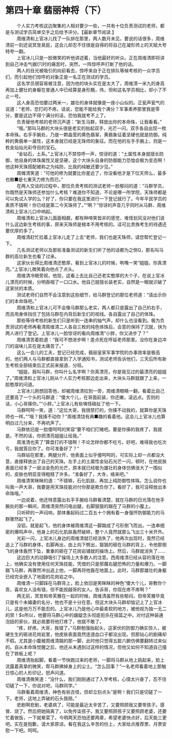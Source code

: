 <h1>第四十章 翡丽神将（下）</h1>
<div id="content">&nbsp&nbsp&nbsp&nbsp&nbsp&nbsp&nbsp&nbsp
 个人实力考核这边聚集的人相对要少一些，一共有十位负责测试的老师，都是与测试学员简单交手之后给予评分。【最新章节阅读.】
 <br/>&nbsp&nbsp&nbsp&nbsp&nbsp&nbsp&nbsp&nbsp
 周维清和上官冰儿找了一队排在那里，两人数月未见，要说的话很多，周维清前一刻还说冥昱臭屁，这会儿却忍不住很是自得的将自己在凝形师上的天赋大夸特夸一翻。
 <br/>&nbsp&nbsp&nbsp&nbsp&nbsp&nbsp&nbsp&nbsp
 上官冰儿只是一脸微笑的听他讲述着，当他最好的听众。正在周维清即将讲到自己冲击气据l穴时的痛苦时，突然，一阵惊呼声打断了他的话。
 <br/>&nbsp&nbsp&nbsp&nbsp&nbsp&nbsp&nbsp&nbsp
 两人的目光被吸引的向前看去，惊呼来自于正在排队等候考核的一众学员们，而引起他们惊呼的对象正是一名正在测试的学员。
 <br/>&nbsp&nbsp&nbsp&nbsp&nbsp&nbsp&nbsp&nbsp
 这名学员很容易被注意，因为他的块头实在是太大了，周维清一米九的身高再加上健壮的身躯在普通人中已经算是身形魑，伟，但和这名学员相比，却小了不止一号。
 <br/>&nbsp&nbsp&nbsp&nbsp&nbsp&nbsp&nbsp&nbsp
 这人身高恐怕要过两米一，雄壮的身体就像是一座小山似的。正瓮声瓮气的说道：“老师，您打的不疼。话说，您能不能给我个满分？军事素养那里我是零分，要是这边不得个满分的话，恐怕我就考不上了。
 <br/>&nbsp&nbsp&nbsp&nbsp&nbsp&nbsp&nbsp&nbsp
 负责替他考核的老师沉声道：“新生马群，释放出你的本命珠，让我看看。”
 <br/>&nbsp&nbsp&nbsp&nbsp&nbsp&nbsp&nbsp&nbsp
 “哦。”那叫马群的大块头很是老实的抬起双手，光芒一闪，双手各自出现一枚本命珠。右手手腕处，乃是一颗晶莹的黄色翡翠，黄翡象征着坚硬也就是防御。纯粹的黄翡单一属性，这本身就已经是无珠师的象征。而在他的左手手腕上，则是一枚金灿灿光彩夺目的宝石。
 <br/>&nbsp&nbsp&nbsp&nbsp&nbsp&nbsp&nbsp&nbsp
 “金钻石，土系。”上官冰儿不禁惊呼一声，惊讶的道：“土属性本身就擅长防御，他自身的体珠属性又是坚硬，这个大块头自身的防御能力恐恤会极为变态啊！他这种天珠搭配被称之为纯防，比我的纯敏还要少见。”
 <br/>&nbsp&nbsp&nbsp&nbsp&nbsp&nbsp&nbsp&nbsp
 周傩清笑道：“可他的修为就要比你差远了，你没看他才是下位天师么，最多也散■是七重天力修为而已。”
 <br/>&nbsp&nbsp&nbsp&nbsp&nbsp&nbsp&nbsp&nbsp
 在两人交谈的过程中，那位负责考核的测试老师一脸郁闷的道：“马群学员，你既然是天珠师还参加什么考核？难道你不知道，不论是哪一所学院，天珠师都是可以免试入学的么？好了，你只要在我这里进行一下登记就行了。今年平民学员的素质不锖啊！你已经是第二今天珠师了。”“啊？”惊讶的声音几乎同时从马群、周维清和上官冰儿口中响起。
 <br/>&nbsp&nbsp&nbsp&nbsp&nbsp&nbsp&nbsp&nbsp
 周维清和上官冰儿面面相觑，都有种啼笑皆非的感觉，难怪划风没对他们说什么这边新生考核的事，原来天珠师是根本不用考核的。迳可比贵族考生的待遇还要优厚的多了。
 <br/>&nbsp&nbsp&nbsp&nbsp&nbsp&nbsp&nbsp&nbsp
 周维清赶忙拉着上官冰儿走了上去“老师，我们也是天珠师，请您帮忙登记一下。
 <br/>&nbsp&nbsp&nbsp&nbsp&nbsp&nbsp&nbsp&nbsp
 几名测试老师以及那些准备测试的新生们听了他的话都为之侧Q，那名叫马群的高壮新生也看了过来。
 <br/>&nbsp&nbsp&nbsp&nbsp&nbsp&nbsp&nbsp&nbsp
 这家伙长得比周维清还憨厚，看到上官冰儿的时候，咧嘴一笑“姐姐，你真漂亮。”上官冰儿微笑着向他点了点头。
 <br/>&nbsp&nbsp&nbsp&nbsp&nbsp&nbsp&nbsp&nbsp
 周维清冷眼旁观，他现，这看上去比自己还老实憨厚的大个子，在说上官冰儿漂亮的时候，分明吞咽了一口口水。他自己就擅长装老实，自然是一眼就识破了这家伏的本质。
 <br/>&nbsp&nbsp&nbsp&nbsp&nbsp&nbsp&nbsp&nbsp
 测试老师们自然不会注意到这些细节，给马群登记的那位老师道：“请出示你们的本命珠吧。”
 <br/>&nbsp&nbsp&nbsp&nbsp&nbsp&nbsp&nbsp&nbsp
 周维清和上官冰儿可不会像马群那么老实，两人都只是露出了自己的右手，而且用身体挡住了包括马群在内背后新生们的视线。各自露出了自己的体珠。
 <br/>&nbsp&nbsp&nbsp&nbsp&nbsp&nbsp&nbsp&nbsp
 那些等待考核的新生们只是听到一连串的抽气声，却什么也没看到。极为负责测试的老师再看清周维清二人各自三枚的纯色体珠后，会意的保持了沉就，快为两人进行了登记。上官冰儿一脸惊讶的看向周维清“小胖，你又进步了？”
 <br/>&nbsp&nbsp&nbsp&nbsp&nbsp&nbsp&nbsp&nbsp
 周维清苦着脸道：“我可不想进步啊！差点死在呼延老师那里。没你在身边冲穴的滋味儿实在是太痛苦了。”
 <br/>&nbsp&nbsp&nbsp&nbsp&nbsp&nbsp&nbsp&nbsp
 这么一会儿的工夫，登记已经完成，翡丽皇家军事学院的办事效率是极高的，他们两人与马群都直接拿到了入学通知书，测试老师告诉他们，三天后所有新生考核全部结束后正式前来报道、分班。
 <br/>&nbsp&nbsp&nbsp&nbsp&nbsp&nbsp&nbsp&nbsp
 “姐姐，我叫马群，你叫什么名字啊？你真漂亮，你是我见过的最漂亮的姐姐了。”周维清和上官冰儿刚从个人实力考核那边走出来，大块头马群就跟了上来，一脸憨厚的问道。
 <br/>&nbsp&nbsp&nbsp&nbsp&nbsp&nbsp&nbsp&nbsp
 上官冰儿刚想回答他，却被周维清拉到一旁，周维清眼睛一翻，看着比自己还要高了一个头的马群道：“傻大个儿，在哥面前装，你还嫩，滚远点。否则的话，小心哥揍你。”“小胖。”上官冰儿有些嗔怪硌扯了他一下。
 <br/>&nbsp&nbsp&nbsp&nbsp&nbsp&nbsp&nbsp&nbsp
 马群呵呵一笑，道：“这位大哥，我很禁打的，你揍不动我的，就算你是天珠师也一样。”“哦？我揍不动你？”周维清饶有典■趣的看着他。这会儿上官冰儿也算明白过几分来，不再吭声了。
 <br/>&nbsp&nbsp&nbsp&nbsp&nbsp&nbsp&nbsp&nbsp
 马群依旧是一脸傻呵呵的笑容“要不咱们打赌吧。要是你揍的我疼了，我就是。不然的话，你把漂亮姐姐让给我。”
 <br/>&nbsp&nbsp&nbsp&nbsp&nbsp&nbsp&nbsp&nbsp
 周淮清也芙了“算盘打的不错啊！不论怎样你都不吃亏。好吧，难得我也吃次亏，我就答应你了。你可准备好了？”
 <br/>&nbsp&nbsp&nbsp&nbsp&nbsp&nbsp&nbsp&nbsp
 马群站在那里，两腿分开，他表面上似乎傻呵呵的，可实际上却一点都没大意，直接释放出了自己的天珠。左手上的土属性金钻石光芒一闪，顿时，在他皮肤表面已经多了一层淡金色的光芒，原本就已经极为雄壮的身体仿佛涨大了一围似的，皮肤也明显变得粗糙了许多。“准备好了，大寺，络来吧。”
 <br/>&nbsp&nbsp&nbsp&nbsp&nbsp&nbsp&nbsp&nbsp
 周维清笑眯眯的道：“不错嘛，石化肌肤，再加上纯防御性体珠。怎么说你也叫我一声大哥，我要是用天珠技能对付你那是欺负你了。看好了，我可没释放出本命珠哦。”
 <br/>&nbsp&nbsp&nbsp&nbsp&nbsp&nbsp&nbsp&nbsp
 一边说着，他还特意露出右手手腕给马群看清楚，就在马群的日光落在他手腕处的那一瞬间，周维清突然闪电出腿，右脚狠狠的踹在了马群的小腹上。
 <br/>&nbsp&nbsp&nbsp&nbsp&nbsp&nbsp&nbsp&nbsp
 只听砰的一声闷响，那体重起码过二百五十个拥有着一身强怦防御能力的马群骤然起飞了。
 <br/>&nbsp&nbsp&nbsp&nbsp&nbsp&nbsp&nbsp&nbsp
 没铝，就是起飞，他的身体被周维清这一脚踹成了弓形倒飞而出。一连串细密的爆鸣声中，他身上的石化肌肤轰然破碎，整个人竟然就那么飞出三十米开外。
 <br/>&nbsp&nbsp&nbsp&nbsp&nbsp&nbsp&nbsp&nbsp
 光彩一闪，上官冰儿身边的周维清就已经消失了，他再次出现时，竟然已经追上了马群的身体，右脚再出，由上向下劈出，狠狠的砸在马群的背上，令他那倒飞的身体轰然下坠，重重的砸在了花岗岩铺就的操场上。然后，马群就消失了……
 <br/>&nbsp&nbsp&nbsp&nbsp&nbsp&nbsp&nbsp&nbsp
 这边巨大的动静吸引了操场上大多数人的注意。西周维清已经从容的落在地上，他确实没有使用任何天珠技能，凭借的只是邪魔右腿恐怖的力量和爆力。一脚踹飞马群，再骤然冲出追上他，一脚再将他轰在地面上。此时，马群那雄壮的身躯已经完全嵌入了地面的花岗岩之中。
 <br/>&nbsp&nbsp&nbsp&nbsp&nbsp&nbsp&nbsp&nbsp
 周维清一只脚踩在马群背上，脸上依旧是笑眯眯的神色“傻大个儿，哥教你个乖，喜欢女人没有错，但不能觊觎哥的女人。告诉哥，你现在疼不疼啊？”
 <br/>&nbsp&nbsp&nbsp&nbsp&nbsp&nbsp&nbsp&nbsp
 两无前，冥昱和帝芙雅在一起的时候，周维清虽然有些郁闷，但帝芙雅毕竟只是有个未婚妻的名分，他也不是十分在意。但这大块头马群却惦记上了上官冰儿，这是他万万不能忍的。上官冰儿乃是他心中最柔软的地方，被他视为独一无二的禁！$o所以，他要将马群心中的龌龊念头彻底扼杀在摇篮之中。对付这种装通泡妞的家伙，就必抵要将他打疼了，他就不敢了。
 <br/>&nbsp&nbsp&nbsp&nbsp&nbsp&nbsp&nbsp&nbsp
 “疼，好疼。大哥，我错了。”马群勉强抬起头，这家伏的防御力确实惊人，被硬生生的砸进花岗岩里，他皮肤表面竟然连道血口子都没出现。但那钻心的剧痛却不假。尤其是小腹被周维清踹的那一脚，此时他只觉得五脏六腑仿佛要翻转过来似的。自从本命珠觉醒之后，他还从未遇到过这样的情况，但他又如何不知道自己撞在了铁板上呢？
 <br/>&nbsp&nbsp&nbsp&nbsp&nbsp&nbsp&nbsp&nbsp
 周维清抬起脚，看着一节快跑过来的老师，一脚将马群从地上挑起来，脸上流露着真挚的微笑，帮马群拂掉身上的尘土。“怎么回事？”一名老师看着地上那触日惊心的人形印记，怒声问道。
 <br/>&nbsp&nbsp&nbsp&nbsp&nbsp&nbsp&nbsp&nbsp
 周维清微笑道：“没什么，我们刚刚通过了入学考核，心情太兴奋了，忍不住切磋了一下，你说对吧，马群同学。”
 <br/>&nbsp&nbsp&nbsp&nbsp&nbsp&nbsp&nbsp&nbsp
 马群看着周维清，神色有些古怪，但却立刻点头“是啊！我们只是切磋了一下。老师，这地上弄破的石头我赔。”
 <br/>&nbsp&nbsp&nbsp&nbsp&nbsp&nbsp&nbsp&nbsp
 悲剧啊悲剧，老婆病了，可能是最近太辛苦了，又要照顾我又要带孩子。感冒、烧了。然后把她隔离了，以免传柒孩子。我又要照顾孩子又要照顾老婆，还要忙着做饭，一下就晕菜了。今明两天恐怕还要两章，希望老婆快点好，后天能三更吧。实在是抱歉，请大家原谅。看在我这么辛苦的份上，大家给点推荐票、月票安慰一下吧。呵呵。
 <br/>&nbsp&nbsp&nbsp&nbsp&nbsp&nbsp&nbsp&nbsp
 <br/>&nbsp&nbsp&nbsp&nbsp&nbsp&nbsp&nbsp&nbsp
</div>
